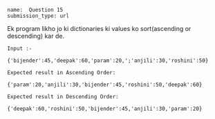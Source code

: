 ```ngMeta
name:  Question 15
submission_type: url
```

Ek program likho jo ki dictionaries ki values ko sort(ascending or descending) kar de.


`Input :- `

```
{'bijender':45,'deepak':60,'param':20,';'anjili':30,'roshini':50}
 ```

```
Expected result in Ascending Order:

{'param':20,'anjili':30,'bijender':45,'roshini':50,'deepak':60}
 ```
```
Expected result in Descending Order:

{'deepak':60,'roshini':50,'bijender':45,'anjili':30,'param':20}
 ```

